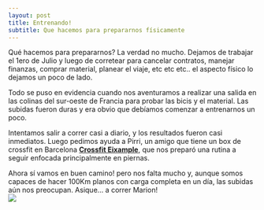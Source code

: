 ```yaml
---
layout: post
title: Entrenando!
subtitle: Que hacemos para prepararnos físicamente
---
```


Qué hacemos para prepararnos? La verdad no mucho. Dejamos de trabajar el 1ero de Julio y luego de corretear para cancelar contratos, manejar finanzas, comprar material, planear el viaje, etc etc etc.. el aspecto físico lo dejamos un poco de lado. 

Todo se puso en evidencia cuando nos aventuramos a realizar una salida en las colinas del sur-oeste de Francia para probar las bicis y el material. Las subidas fueron duras y era obvio que debíamos comenzar a entrenarnos un poco. 

Intentamos salir a correr casi a diario, y los resultados fueron casi inmediatos. Luego pedimos ayuda a Pirri, un amigo que tiene un box de crossfit en Barcelona [**Crossfit Eixample**](http://crossfiteixample.com/), que nos preparó una rutina a seguir enfocada principalmente en piernas. 

Ahora sí vamos en buen camino! pero nos falta mucho y, aunque somos capaces de hacer 100Km planos con carga completa en un día, las subidas aún nos preocupan. Asique... a correr Marion!  
<img src="https://lh3.googleusercontent.com/LJAYu00v3uyKuQrg3R5YsRuIa4Z8-I1mLlM6vr42hj-LI6ckq6iZBH6ZPLthiYLPPbf-ADK18pwsyqDfpRowLcLkHKXhm610Tb5UvrGInp_gLdUR88i-9CDx7rPqiTtcuTYX5Gley3bq5fCrJ8p7TAkSfmkpoMIzOCdnG9KeH5rJ3IdTM4KWNeJSfjPsRW_GNrJ6yuOKcYgovKGVXFKctFNLWYQ14SxUbf4cw3pl6LhzEn59sQGj1OWXDIgmZSAZ3ofOPe4TCymKOIAPCWSzLCIs7v0wD_XxtYV23NxdLR7oUxp5OshucgB2fc0tTeAsHuMaHX4ZaaZvb5a14mKauRMmlcAFBPSZdfC8Z55zPHY8Dm7yrc2Qzm0Oe1CzUIwBvOxuJtzbAt-Aba7F9uuGP2OxaHU8dl5M7HizoqRstL91Wr2cCtJNOr6dZcAiATdnfVe9xbkZYOCXC2GpIGFnDzRxBeEcEG81KMws-GBhBSwnU3aYj_RTjReoXK8UpDTvE-zVTJPgnP7AFL9hxJKMRJsNR5bv5h-Wmko7p7frqdBGfF1lcS2rVxhmiQWYM7y4J5d1OGdcXFSo-NXpvyw9r7l-AhGZt3S-GWkxzxQqFmPkBT-zhiovWQ=w1220-h686-no"/>
